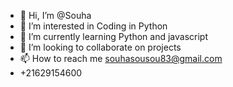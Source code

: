 - 👋 Hi, I’m @Souha
- 👀 I’m interested in Coding in Python
- 🌱 I’m currently learning Python and javascript 
- 💞️ I’m looking to collaborate on projects
- 📫 How to reach me souhasousou83@gmail.com
- +21629154600

<!---
Souhasou/Souhasou is a ✨ special ✨ repository because its `README.md` (this file) appears on your GitHub profile.
You can click the Preview link to take a look at your changes.
--->
